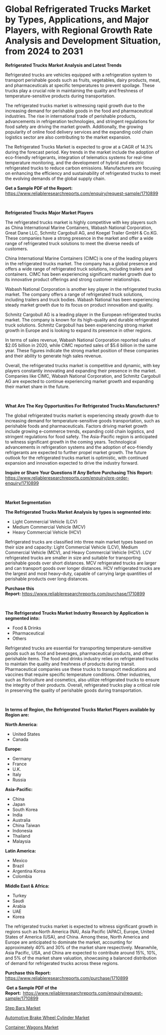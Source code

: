 <p><h1>Global Refrigerated Trucks Market by Types, Applications, and Major Players, with Regional Growth Rate Analysis and Development Situation, from 2024 to 2031</h1></p><p><strong>Refrigerated Trucks Market Analysis and Latest Trends</strong></p>
<p><p>Refrigerated trucks are vehicles equipped with a refrigeration system to transport perishable goods such as fruits, vegetables, dairy products, meat, and pharmaceuticals at specific temperatures to prevent spoilage. These trucks play a crucial role in maintaining the quality and freshness of temperature-sensitive products during transportation.</p><p>The refrigerated trucks market is witnessing rapid growth due to the increasing demand for perishable goods in the food and pharmaceutical industries. The rise in international trade of perishable products, advancements in refrigeration technologies, and stringent regulations for food safety are driving the market growth. Additionally, the growing popularity of online food delivery services and the expanding cold chain logistics sector are also contributing to the market expansion.</p><p>The Refrigerated Trucks Market is expected to grow at a CAGR of 14.3% during the forecast period. Key trends in the market include the adoption of eco-friendly refrigerants, integration of telematics systems for real-time temperature monitoring, and the development of hybrid and electric refrigerated trucks to reduce carbon emissions. Manufacturers are focusing on enhancing the efficiency and sustainability of refrigerated trucks to meet the evolving demands of the global supply chain.</p></p>
<p><strong>Get a Sample PDF of the Report:&nbsp;</strong> <a href="https://www.reliableresearchreports.com/enquiry/request-sample/1710899">https://www.reliableresearchreports.com/enquiry/request-sample/1710899</a></p>
<p>&nbsp;</p>
<p><strong>Refrigerated Trucks Major Market Players</strong></p>
<p><p>The refrigerated trucks market is highly competitive with key players such as China International Marine Containers, Wabash National Corporation, Great Dane LLC, Schmitz Cargobull AG, and Koegel Trailer GmbH & Co.KG. These companies have a strong presence in the market and offer a wide range of refrigerated truck solutions to meet the diverse needs of customers.</p><p>China International Marine Containers (CIMC) is one of the leading players in the refrigerated trucks market. The company has a global presence and offers a wide range of refrigerated truck solutions, including trailers and containers. CIMC has been experiencing significant market growth due to its innovative product offerings and strong customer relationships.</p><p>Wabash National Corporation is another key player in the refrigerated trucks market. The company offers a range of refrigerated truck solutions, including trailers and truck bodies. Wabash National has been experiencing steady market growth due to its focus on product innovation and quality.</p><p>Schmitz Cargobull AG is a leading player in the European refrigerated trucks market. The company is known for its high-quality and durable refrigerated truck solutions. Schmitz Cargobull has been experiencing strong market growth in Europe and is looking to expand its presence in other regions.</p><p>In terms of sales revenue, Wabash National Corporation reported sales of $2.05 billion in 2020, while CIMC reported sales of $5.6 billion in the same year. These figures indicate the strong market position of these companies and their ability to generate high sales revenue.</p><p>Overall, the refrigerated trucks market is competitive and dynamic, with key players constantly innovating and expanding their presence in the market. Companies like CIMC, Wabash National Corporation, and Schmitz Cargobull AG are expected to continue experiencing market growth and expanding their market share in the future.</p></p>
<p>&nbsp;</p>
<p><strong>What Are The Key Opportunities For Refrigerated Trucks Manufacturers?</strong></p>
<p><p>The global refrigerated trucks market is experiencing steady growth due to increasing demand for temperature-sensitive goods transportation, such as perishable foods and pharmaceuticals. Factors driving market growth include growing e-commerce trends, expanding cold chain logistics, and stringent regulations for food safety. The Asia-Pacific region is anticipated to witness significant growth in the coming years. Technological advancements in refrigeration systems and the adoption of eco-friendly refrigerants are expected to further propel market growth. The future outlook for the refrigerated trucks market is optimistic, with continued expansion and innovation expected to drive the industry forward.</p></p>
<p><strong>Inquire or Share Your Questions If Any Before Purchasing This Report:</strong> <a href="https://www.reliableresearchreports.com/enquiry/pre-order-enquiry/1710899">https://www.reliableresearchreports.com/enquiry/pre-order-enquiry/1710899</a></p>
<p>&nbsp;</p>
<p><strong>Market Segmentation</strong></p>
<p><strong>The Refrigerated Trucks Market Analysis by types is segmented into:</strong></p>
<p><ul><li>Light Commercial Vehicle (LCV)</li><li>Medium Commercial Vehicle (MCV)</li><li>Heavy Commercial Vehicle (HCV)</li></ul></p>
<p><p>Refrigerated trucks are classified into three main market types based on their size and capacity: Light Commercial Vehicle (LCV), Medium Commercial Vehicle (MCV), and Heavy Commercial Vehicle (HCV). LCV refrigerated trucks are smaller in size and suitable for transporting perishable goods over short distances. MCV refrigerated trucks are larger and can transport goods over longer distances. HCV refrigerated trucks are the largest and most heavy-duty, capable of carrying large quantities of perishable products over long distances.</p></p>
<p><strong>Purchase this Report:&nbsp;</strong><a href="https://www.reliableresearchreports.com/purchase/1710899">https://www.reliableresearchreports.com/purchase/1710899</a></p>
<p>&nbsp;</p>
<p><strong>The Refrigerated Trucks Market Industry Research by Application is segmented into:</strong></p>
<p><ul><li>Food & Drinks</li><li>Pharmaceutical</li><li>Others</li></ul></p>
<p><p>Refrigerated trucks are essential for transporting temperature-sensitive goods such as food and beverages, pharmaceutical products, and other perishable items. The food and drinks industry relies on refrigerated trucks to maintain the quality and freshness of products during transit. Pharmaceutical companies use these trucks to transport medications and vaccines that require specific temperature conditions. Other industries, such as floriculture and cosmetics, also utilize refrigerated trucks to ensure the integrity of their products. Overall, refrigerated trucks play a critical role in preserving the quality of perishable goods during transportation.</p></p>
<p>&nbsp;</p>
<p><strong>In terms of Region, the Refrigerated Trucks Market Players available by Region are:</strong></p>
<p>
    <p> <strong> North America: </strong>
        <ul>
            <li>United States</li>
            <li>Canada</li>
        </ul>
        </p> 
    <p> <strong> Europe: </strong>
        <ul>
            <li>Germany</li>
            <li>France</li>
            <li>U.K.</li>
            <li>Italy</li>
            <li>Russia</li>
        </ul>
        </p> 
    <p> <strong> Asia-Pacific: </strong>
        <ul>
            <li>China</li>
            <li>Japan</li>
            <li>South Korea</li>
            <li>India</li>
            <li>Australia</li>
            <li>China Taiwan</li>
            <li>Indonesia</li>
            <li>Thailand</li>
            <li>Malaysia</li>
        </ul>
        </p> 
    <p> <strong> Latin America: </strong>
        <ul>
            <li>Mexico</li>
            <li>Brazil</li>
            <li>Argentina Korea</li>
            <li>Colombia</li>
        </ul>
        </p> 
    <p> <strong> Middle East & Africa: </strong>
        <ul>
            <li>Turkey</li>
            <li>Saudi</li>
            <li>Arabia</li>
            <li>UAE</li>
            <li>Korea</li>
        </ul>
    </p>
    </p>
<p><p>The refrigerated trucks market is expected to witness significant growth in regions such as North America (NA), Asia Pacific (APAC), Europe, United States of America (USA), and China. Among these, North America and Europe are anticipated to dominate the market, accounting for approximately 40% and 30% of the market share respectively. Meanwhile, Asia Pacific, USA, and China are expected to contribute around 15%, 10%, and 5% of the market share valuation, showcasing a balanced distribution of demand for refrigerated trucks across these regions.</p></p>
<p><strong>Purchase this Report: </strong><a href="https://www.reliableresearchreports.com/purchase/1710899">https://www.reliableresearchreports.com/purchase/1710899</a></p>
<p>&nbsp;<strong>Get a Sample PDF of the Report:&nbsp;&nbsp;</strong><a href="https://www.reliableresearchreports.com/enquiry/request-sample/1710899">https://www.reliableresearchreports.com/enquiry/request-sample/1710899</a></p>
<p><strong></strong></p>
<p><p><a href="https://github.com/bmorecock/Market-Research-Report-List-2/blob/main/step-bars-market.md">Step Bars Market</a></p><p><a href="https://github.com/jsmusil/Market-Research-Report-List-2/blob/main/automotive-brake-wheel-cylinder-market.md">Automotive Brake Wheel Cylinder Market</a></p><p><a href="https://github.com/yemakinde/Market-Research-Report-List-1/blob/main/container-wagons-market.md">Container Wagons Market</a></p></p>